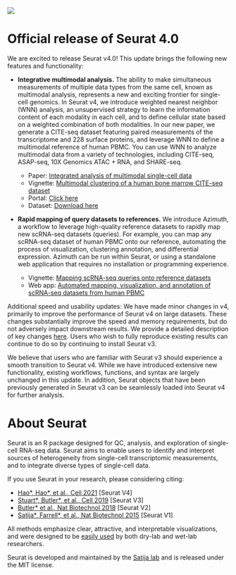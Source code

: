 ![](articles/assets/seurat_banner.jpg)

# Official release of Seurat 4.0

We are excited to release Seurat v4.0! This update brings the following new features and functionality:

* **Integrative multimodal analysis.** The ability to make simultaneous measurements of multiple data types from the same cell, known as multimodal analysis, represents a new and exciting frontier for single-cell genomics. In Seurat v4, we introduce weighted nearest neighbor (WNN) analysis, an unsupervised strategy to learn the information content of each modality in each cell, and to define cellular state based on a weighted combination of both modalities.
    In our new paper, we generate a CITE-seq dataset featuring paired measurements of the transcriptome and 228 surface proteins, and leverage WNN to define a multimodal reference of human PBMC. You can use WNN to analyze multimodal data from a variety of technologies, including CITE-seq, ASAP-seq, 10X Genomics ATAC + RNA, and SHARE-seq.

    - Paper: [Integrated analysis of multimodal single-cell data](https://doi.org/10.1016/j.cell.2021.04.048)
    - Vignette: [Multimodal clustering of a human bone marrow CITE-seq dataset](articles/weighted_nearest_neighbor_analysis.html)
    - Portal: [Click here](https://atlas.fredhutch.org/nygc/multimodal-pbmc/)
    - Dataset: [Download here](https://atlas.fredhutch.org/data/nygc/multimodal/pbmc_multimodal.h5seurat)

* **Rapid mapping of query datasets to references.** We introduce Azimuth, a workflow to leverage high-quality reference datasets to rapidly map new scRNA-seq datasets (queries). For example, you can map any scRNA-seq dataset of human PBMC onto our reference, automating the process of visualization, clustering annotation, and differential expression. Azimuth can be run within Seurat, or using a standalone web application that requires no installation or programming experience.

    - Vignette: [Mapping scRNA-seq queries onto reference datasets](articles/multimodal_reference_mapping.html)
    - Web app: [Automated mapping, visualization, and annotation of scRNA-seq datasets from human PBMC](https://azimuth.hubmapconsortium.org/)

Additional speed and usability updates: We have made minor changes in v4, primarily to improve the performance of Seurat v4 on large datasets. These changes substantially improve the speed and memory requirements, but do not adversely impact downstream results. We provide a detailed description of key changes [here](articles/v4_changes.html). Users who wish to fully reproduce existing results can continue to do so by continuing to install Seurat v3.  

We believe that users who are familiar with Seurat v3 should experience a smooth transition to Seurat v4. While we have introduced extensive new functionality, existing workflows, functions, and syntax are largely unchanged in this update. In addition, Seurat objects that have been previously generated in Seurat v3 can be seamlessly loaded into Seurat v4 for further analysis.

# About Seurat

Seurat is an R package designed for QC, analysis, and exploration of single-cell RNA-seq data. Seurat aims to enable users to identify and interpret sources of heterogeneity from single-cell transcriptomic measurements, and to integrate diverse types of single-cell data.

If you use Seurat in your research, please considering citing:

* [Hao\*, Hao\*, et al., Cell 2021](https://doi.org/10.1016/j.cell.2021.04.048) [Seurat V4]
* [Stuart\*, Butler\*, et al., Cell 2019](https://www.cell.com/cell/fulltext/S0092-8674(19)30559-8) [Seurat V3]
* [Butler\* et al., Nat Biotechnol 2018](https://doi.org/10.1038/nbt.4096) [Seurat V2]
* [Satija\*, Farrell\*, et al., Nat Biotechnol 2015](https://doi.org/10.1038/nbt.3192) [Seurat V1]


All methods emphasize clear, attractive, and interpretable visualizations, and were designed to be [easily used](articles/get_started.html) by both dry-lab and wet-lab researchers.

Seurat is developed and maintained by the [Satija lab](authors.html) and is released under the MIT license.
